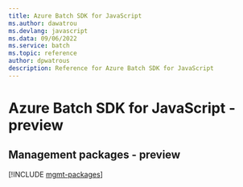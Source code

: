 ```yaml
---
title: Azure Batch SDK for JavaScript
ms.author: dawatrou
ms.devlang: javascript
ms.data: 09/06/2022
ms.service: batch
ms.topic: reference
author: dpwatrous
description: Reference for Azure Batch SDK for JavaScript
---
```

# Azure Batch SDK for JavaScript - preview

## Management packages - preview
[!INCLUDE [mgmt-packages](batch-mgmt-index.md)]